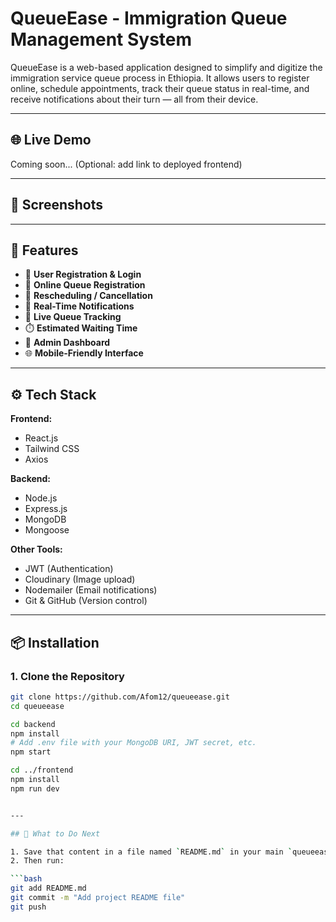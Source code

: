 # QueueEase - Immigration Queue Management System

QueueEase is a web-based application designed to simplify and digitize the immigration service queue process in Ethiopia. It allows users to register online, schedule appointments, track their queue status in real-time, and receive notifications about their turn — all from their device.

---

## 🌐 Live Demo

Coming soon... (Optional: add link to deployed frontend)

---

## 📸 Screenshots

<!-- You can add images like this after you push them into your GitHub repo -->
<!-- ![Home Page](./screenshots/homepage.png) -->

---

## 🚀 Features

- 📝 **User Registration & Login**
- 📅 **Online Queue Registration**
- 🔄 **Rescheduling / Cancellation**
- 🔔 **Real-Time Notifications**
- 👀 **Live Queue Tracking**
- ⏱️ **Estimated Waiting Time**
- 📂 **Admin Dashboard**
- 🌐 **Mobile-Friendly Interface**

---

## ⚙️ Tech Stack

**Frontend:**
- React.js
- Tailwind CSS
- Axios

**Backend:**
- Node.js
- Express.js
- MongoDB
- Mongoose

**Other Tools:**
- JWT (Authentication)
- Cloudinary (Image upload)
- Nodemailer (Email notifications)
- Git & GitHub (Version control)

---

## 📦 Installation

### 1. Clone the Repository
```bash
git clone https://github.com/Afom12/queueease.git
cd queueease

cd backend
npm install
# Add .env file with your MongoDB URI, JWT secret, etc.
npm start

cd ../frontend
npm install
npm run dev


---

## 🚨 What to Do Next

1. Save that content in a file named `README.md` in your main `queueease/` folder
2. Then run:

```bash
git add README.md
git commit -m "Add project README file"
git push


